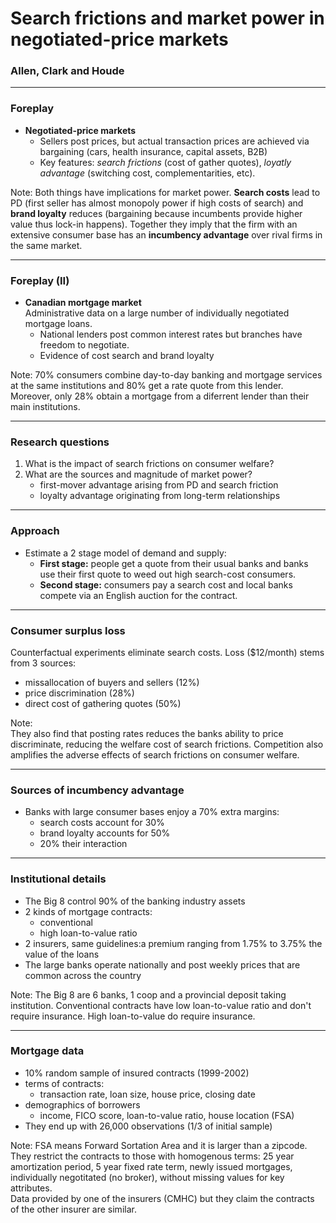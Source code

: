 # Search frictions and market power in negotiated-price markets
### Allen, Clark and Houde

---

### Foreplay

- **Negotiated-price markets**
    - Sellers post prices, but actual transaction prices are achieved via bargaining (cars, health insurance, capital assets, B2B)
    - Key features: *search frictions* (cost of gather quotes), *loyatly advantage* (switching cost, complementarities, etc).
    
Note:
Both things have implications for market power. **Search costs** lead to PD (first seller has almost monopoly power if high costs of search) and **brand loyalty** reduces (bargaining because incumbents provide higher value thus lock-in happens). Together they imply that the firm with an extensive consumer base has an **incumbency advantage** over rival firms in the same market.

---

### Foreplay (II)

- **Canadian mortgage market**  
Administrative data on a large number of individually negotiated mortgage loans.
    - National lenders post common interest rates but branches have freedom to negotiate.
    - Evidence of cost search and brand loyalty
    
Note:
70% consumers combine day-to-day banking and mortgage services at the same institutions and 80% get a rate quote from this lender. Moreover, only 28% obtain a mortgage from a diferrent lender than their main institutions.

--- 

### Research questions

1. What is the impact of search frictions on consumer welfare?
2. What are the sources and magnitude of market power?
    + first-mover advantage arising from PD and search friction
    + loyalty advantage originating from long-term relationships
    
---

### Approach

- Estimate a 2 stage model of demand and supply:  
    - **First stage:** people get a quote from their usual banks and banks use their first quote to weed out high search-cost consumers.
    - **Second stage:** consumers pay a search cost and local banks compete via an English auction for the contract.

--- 

### Consumer surplus loss

Counterfactual experiments eliminate search costs. Loss ($12/month) stems from 3 sources:
- missallocation of buyers and sellers (12%)
- price discrimination (28%)
- direct cost of gathering quotes (50%)


Note:  
They also find that posting rates reduces the banks ability to price discriminate, reducing the welfare cost of search frictions. Competition also amplifies the adverse effects of search frictions on consumer welfare.

---

### Sources of incumbency advantage

- Banks with large consumer bases enjoy a 70% extra margins:
    - search costs account for 30%
    - brand loyalty accounts for 50%
    - 20% their interaction
    
--- 

### Institutional details

- The Big 8 control 90% of the banking industry assets
- 2 kinds of mortgage contracts:  
    - conventional
    - high loan-to-value ratio 
- 2 insurers, same guidelines:a premium ranging from 1.75% to 3.75% the value of the loans
- The large banks operate nationally and post weekly prices that are common across the country


Note:
The Big 8 are 6 banks, 1 coop and a provincial deposit taking institution. Conventional contracts have low loan-to-value ratio and don't require insurance. High loan-to-value do require insurance. 

---

### Mortgage data

- 10% random sample of insured contracts (1999-2002)
- terms of contracts:
    - transaction rate, loan size, house price, closing date
- demographics of borrowers
    - income, FICO score, loan-to-value ratio, house location (FSA)
- They end up with 26,000 observations (1/3 of initial sample)
    
    
Note:
FSA means Forward Sortation Area and it is larger than a zipcode.  
They restrict the contracts to those with homogenous terms: 25 year amortization period, 5 year fixed rate term, newly issued mortgages, individually negotitated (no broker), without missing values for key attributes.  
Data provided by one of the insurers (CMHC) but they claim the contracts of the other insurer are similar.
